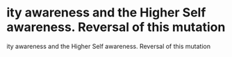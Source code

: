 # ity awareness and the Higher Self awareness. Reversal of this mutation

ity awareness and the Higher Self awareness. Reversal of this mutation